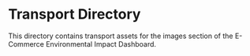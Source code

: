 # Transport Directory

This directory contains transport assets for the images section of the E-Commerce Environmental Impact Dashboard.
